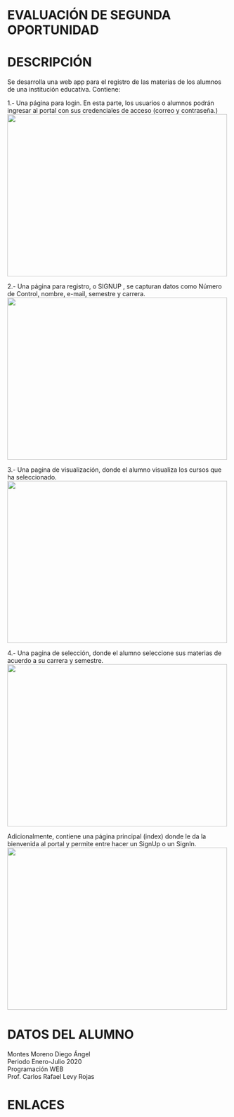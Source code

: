 # EVALUACIÓN DE SEGUNDA OPORTUNIDAD

# DESCRIPCIÓN

Se desarrolla una web app para el registro de las materias  de los alumnos de una institución educativa. Contiene:

1.- Una página para login. En esta parte, los usuarios o alumnos podrán ingresar al portal con sus credenciales de acceso (correo y contraseña.)
<br>
<a href="https://subefotos.com/ver/?41c3ffcc75620aeb55e420b796b1434do.png" target="_blank"><img src="http://thumbs.subefotos.com/41c3ffcc75620aeb55e420b796b1434do.jpg" width="500" height="368" /></a>
<br>

2.- Una página para registro, o SIGNUP , se capturan datos como Número de Control, nombre, e-mail, semestre y carrera.<br>
<a href="https://subefotos.com/ver/?ea609cf9748c61aa751d5e5bc8535663o.png" target="_blank"><img src="http://thumbs.subefotos.com/ea609cf9748c61aa751d5e5bc8535663o.jpg" width="500" height="368" /></a><br>

3.- Una pagina de visualización, donde el alumno visualiza los cursos que ha seleccionado.<br>
<a href="https://subefotos.com/ver/?c90266db1af801d2bbdd93bd36fefb80o.png" target="_blank"><img src="http://thumbs.subefotos.com/c90266db1af801d2bbdd93bd36fefb80o.jpg" width="500" height="368" /></a><br>

4.- Una pagina de selección, donde el alumno seleccione sus materias de acuerdo a su carrera y semestre.<br>
<a href="https://subefotos.com/ver/?e52bc18675a1a140729116d5d06a0489o.png" target="_blank"><img src="http://thumbs.subefotos.com/e52bc18675a1a140729116d5d06a0489o.jpg" width="500" height="368" /></a><br>

Adicionalmente, contiene una página principal (index) donde le da la bienvenida al portal y permite entre hacer un SignUp o un SignIn.<br>
<a href="https://subefotos.com/ver/?83be392c9575eea4b079af21b8103e5do.png" target="_blank"><img src="http://thumbs.subefotos.com/83be392c9575eea4b079af21b8103e5do.jpg" width="500" height="368"  /></a>
<br>
# DATOS DEL ALUMNO
Montes Moreno Diego Ángel<br>
Periodo Enero-Julio 2020<br>
Programación WEB<br>
Prof. Carlos Rafael Levy Rojas

# ENLACES

